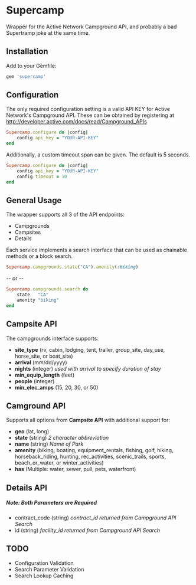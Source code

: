 Supercamp
============

Wrapper for the Active Network Campground API, and probably a bad Supertramp joke at the same time.

Installation
------------

Add to your Gemfile:

```ruby
gem 'supercamp'
```

Configuration
------------
The only required configuration setting is a valid API KEY for Active Network's Campground API.  These can be obtained by registering at http://developer.active.com/docs/read/Campground_APIs

```ruby
Supercamp.configure do |config|
    config.api_key = "YOUR-API-KEY"
end
```
Additionally, a custom timeout span can be given.  The default is 5 seconds.
```ruby
Supercamp.configure do |config|
    config.api_key = "YOUR-API-KEY"
    config.timeout = 10
end
```

General Usage
------------

The wrapper supports all 3 of the API endpoints:
* Campgrounds
* Campsites
* Details

Each service implements a search interface that can be used as chainable methods or a block search.
```ruby
Supercamp.campgrounds.state("CA").amenity(:biking)
```
-- or --
```ruby
Supercamp.campgrounds.search do
    state   "CA"
    amenity "biking"
end
```

## Campsite API

The campgrounds interface supports:
* **site_type** (rv, cabin, lodging, tent, trailer, group_site, day_use, horse_site, or boat_site)
* **arrival** (mm/dd/yyyy)
* **nights** (integer) *used with *arrival* to specify duration of stay*
* **min_equip_length** (feet)
* **people** (integer)
* **min_elec_amps** (15, 20, 30, or 50)

## Camground API
Supports all options from **Campsite API** with additional support for:
* **geo** (lat, long)
* **state** (string) *2 character abbreviation*
* **name** (string) *Name of Park*
* **amenity** (biking, boating, equipment_rentals, fishing, golf, hiking, horseback_riding, hunting, rec_activities, scenic_trails, sports, beach_or_water, or winter_activities)
* **has** (Multiple: water, sewer, pull, pets, waterfront)

## Details API
##### Note: Both Parameters are Required
* contract_code (string) *contract_id returned from Campground API Search*
* id (string) *facility_id returned from Campground API Search*

## TODO
* Configuration Validation
* Search Parameter Validation
* Search Lookup Caching
